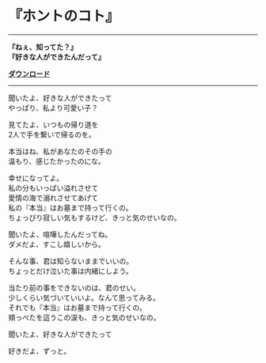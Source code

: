 # 『ホントのコト』



--------------------------------------------
__『ねぇ、知ってた？』__  
__『好きな人ができたんだって』__

__[ダウンロード](//drive.google.com/open?id=0B_CAtj3a1LEEbEVOcUY3bms2dHc)__


--------------------------------------------
聞いたよ、好きな人ができたって  
やっぱり、私より可愛い子？  

見てたよ、いつもの帰り道を  
2人で手を繋いで帰るのを。  

本当はね、私があなたのその手の  
温もり、感じたかったのにな。  

幸せになってよ。  
私の分もいっぱい溢れさせて  
愛情の海で溺れさせてあげて  
私の『本当』はお墓まで持って行くの。  
ちょっぴり寂しい気もするけど、きっと気のせいなの。  

聞いたよ、喧嘩したんだってね。  
ダメだよ、すこし嬉しいから。  

そんな事、君は知らないままでいいの。  
ちょっとだけ泣いた事は内緒にしよう。  

当たり前の事をできないのは、君のせい。  
少しくらい気づいていいよ。なんて思ってみる。  
それでも『本当』はお墓まで持って行くの。  
頬っぺたを這うこの涙も、きっと気のせいなの。  

聞いたよ、好きな人ができたって  

好きだよ、ずっと。  
